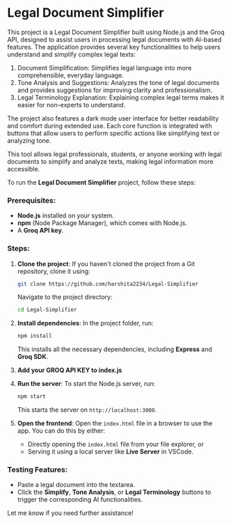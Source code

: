 # Legal Document Simplifier
This project is a Legal Document Simplifier built using Node.js and the Groq API, designed to assist users in processing legal documents with AI-based features. The application provides several key functionalities to help users understand and simplify complex legal texts:

1. Document Simplification: Simplifies legal language into more comprehensible, everyday language.
2. Tone Analysis and Suggestions: Analyzes the tone of legal documents and provides suggestions for improving clarity and professionalism.
3. Legal Terminology Explanation: Explaining complex legal terms makes it easier for non-experts to understand.

The project also features a dark mode user interface for better readability and comfort during extended use. Each core function is integrated with buttons that allow users to perform specific actions like simplifying text or analyzing tone.

This tool allows legal professionals, students, or anyone working with legal documents to simplify and analyze texts, making legal information more accessible.

To run the **Legal Document Simplifier** project, follow these steps:

### Prerequisites:
- **Node.js** installed on your system.
- **npm** (Node Package Manager), which comes with Node.js.
- A **Groq API key**.

### Steps:

1. **Clone the project**:
   If you haven't cloned the project from a Git repository, clone it using:
   ```bash
   git clone https://github.com/harshita2234/Legal-Simplifier
   ```
   Navigate to the project directory:
   ```bash
   cd Legal-Simplifier
   ```

2. **Install dependencies**:
   In the project folder, run:
   ```bash
   npm install
   ```
   This installs all the necessary dependencies, including **Express** and **Groq SDK**.

3. **Add your GROQ API KEY to index.js**

4. **Run the server**:
   To start the Node.js server, run:
   ```bash
   npm start
   ```
   This starts the server on `http://localhost:3000`.

5. **Open the frontend**:
   Open the `index.html` file in a browser to use the app. You can do this by either:
   - Directly opening the `index.html` file from your file explorer, or
   - Serving it using a local server like **Live Server** in VSCode.

### Testing Features:
- Paste a legal document into the textarea.
- Click the **Simplify**, **Tone Analysis**, or **Legal Terminology** buttons to trigger the corresponding AI functionalities.

Let me know if you need further assistance!
